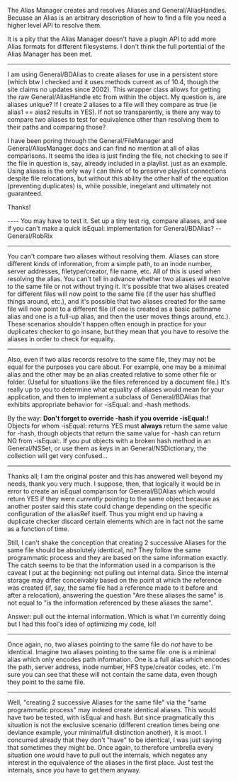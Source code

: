 The Alias Manager creates and resolves Aliases and General/AliasHandles. Becuase an Alias is an arbitrary description of how to find a file you need a higher level API to resolve them.

It is a pity that the Alias Manager doesn't have a plugin API to add more Alias formats for different filesystems. I don't think the full portential of the Alias Manager has been met. 

----

I am using General/BDAlias to create aliases for use in a persistent store (which btw I checked and it uses methods current as of 10.4, though the site claims no updates since 2002).  This wrapper class allows for getting the raw General/AliasHandle etc from within the object.  My question is, are aliases unique?  If I create 2 aliases to a file will they compare as true (ie alias1 == aias2 results in YES).  If not so transparently, is there any way to compare two aliases to test for equivalence other than resolving them to their paths and comparing those? 

I have been poring through the General/FileManager and General/AliasManager docs and can find no mention at all of alias comparisons.  It seems the idea is just finding the file, not checking to see if the file in question is, say, already included in a playlist.  just as an example.
Using aliases is the only way I can think of to preserve playlist connections despite file relocations, but without this ability the other half of the equation (preventing duplicates) is, while possible, inegelant and ultimately not guaranteed.

Thanks!

---- You may have to test it. Set up a tiny test rig, compare aliases, and see if you can't make a quick isEqual: implementation for General/BDAlias? -- General/RobRix

----

You can't compare two aliases without resolving them. Aliases can store different kinds of information, from a simple path, to an inode number, server addresses, filetype/creator, file name, etc. All of this is used when resolving the alias. You can't tell in advance whether two aliases will resolve to the same file or not without trying it. It's possible that two aliases created for different files will now point to the same file (if the user has shuffled things around, etc.), and it's possible that two aliases created for the same file will now point to a different file (if one is created as a basic pathname alias and one is a full-up alias, and then the user moves things around, etc.). These scenarios shouldn't happen often enough in practice for your duplicates checker to go insane, but they mean that you have to resolve the aliases in order to check for equality.

----

Also, even if two alias records resolve to the same file, they may not be equal for the purposes you care about.  For example, one may be a minimal alias and the other may be an alias created relative to some other file or folder.  (Useful for situations like the files referenced by a document file.)  It's really up to you to determine what equality of aliases would mean for your application, and then to implement a subclass of General/BDAlias that exhibits appropriate behavior for -isEqual: and -hash methods.

By the way:  **Don't forget to override -hash if you override -isEqual:!**  Objects for whom -isEqual: returns YES must **always** return the same value for -hash, though objects that return the same value for -hash can return NO from -isEqual:.  If you put objects with a broken hash method in an General/NSSet, or use them as keys in an General/NSDictionary, the collection will get very confused...

----
Thanks all; I am the original poster and this has answered well beyond my needs, thank you very much.  I suppose, then, that logically it would be in error to create an isEqual comparison for General/BDAlias which would return YES if they were *currently* pointing to the same object because as another poster said this state could change depending on the specific configuration of the aliasRef itself.  Thus you might end up having a duplicate checker discard certain elements which are in fact not the same as a function of time.

Still, I can't shake the conception that creating 2 successive Aliases for the same file should be absolutely identical, no?  They follow the same programmatic process and they are based on the same information exactly.  The catch seems to be that the information used in a comparison is the caveat I put at the beginning: not pulling out internal data.  Since the internal storage may differ conceivably based on the point at which the reference was created (if, say, the same file had a reference made to it before and after a relocation), answering the question "Are these aliases the same" is not equal to "is the information referenced by these aliases the same".

Answer: pull out the internal information.  Which is what I'm currently doing but I had this fool's idea of optimizing my code, lol!

----
Once again, no, two aliases pointing to the same file do *not* have to be identical. Imagine two aliases pointing to the same file: one is a minimal alias which only encodes path information. One is a full alias which encodes the path, server address, inode number, HFS type/creator codes, etc. I'm sure you can see that these will not contain the same data, even though they point to the same file.

----
Well, "creating 2 successive Aliases for the same file" via the "same programmatic process" may indeed create identical aliases.  This would have two be tested, with isEqual and hash.  But since pragmatically this situation is not the exclusive scenario (different creation times being one deviance example, your minimal/full distinction another), it is moot.  I concurred already that they don't "have" to be identical, I was just saying that sometimes they might be.  Once again, to therefore umbrella every situation one would have to pull out the internals, which negates any interest in the equivalence of the aliases in the first place.  Just test the internals, since you have to get them anyway.